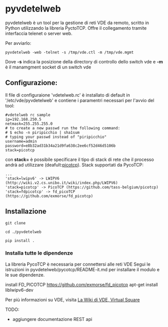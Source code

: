 
pyvdetelweb
========================

pyvdetelweb è un tool per la gestione di reti VDE da remoto, scritto in Python utilizzando la libreria PyctoTCP.
Offre il collegamento tramite interfaccia telenet o server web.

Per avviarlo:
```
pyvdetelweb -web -telnet -s /tmp/vde.ctl -m /tmp/vde.mgmt
```
Dove __-s__ indica la posizione della directory di controllo dello switch vde e  __-m__ è il manamgment socket di un switch vde

Configurazione:
---------------
Il file di configuraione 'vdetelweb.rc' è installato di default in '/etc/vde/pyvdetelweb' e contiene i paramentri necessari per l'avvio del tool:

```
#vdetelweb rc sample
ip=192.168.250.5
netmask=255.255.255.0
# to create a new passwd run the following command:
# $ echo -n piripicchio | sha1sum
# typing your passwd instead of "piripicchio"
username=admin
password=e8b32ad31b34a21d9fa638c2ee6cf52d46d5106b
stack=picotcp
```

con __stack=__ è possibile specificare il tipo di stack di rete che il processo andrà ad utilizzare (deafult:[picotcp](https://github.com/tass-belgium/picotcp)).
Stack supportati da PycoTCP:
```
...
'stack=lwipv6' -> LWIPV6 (http://wiki.v2.cs.unibo.it/wiki/index.php/LWIPV6)
'stack=picotcp' -> PicoTCP (https://github.com/tass-belgium/picotcp)
'stack=fdpicotcp' -> fd_picoTCP (https://github.com/exmorse/fd_picotcp)
```

Installazione
-------------

```
git clone

cd ./pyvdetelweb

pip install .
```
### Installa tutte le dipendenze ###

La libreria PycoTCP è necessaria per connettersi alle reti VDE
Segui le istruzioni in pyvdetelweb/pycotcp/README-it.md per installare il modulo e le sue dipendenze.

install FD_PICOTCP https://github.com/exmorse/fd_picotcp
apt-get install liblwipv6-dev

Per più informazioni su VDE, visita [La Wiki di VDE, Virtual Square](http://wiki.v2.cs.unibo.it/)

TODO:
- aggiungere documentazione REST api

